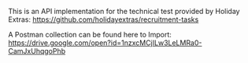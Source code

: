 ﻿This is an API implementation for the technical test provided by Holiday Extras:
https://github.com/holidayextras/recruitment-tasks

A Postman collection can be found here to Import:
https://drive.google.com/open?id=1nzxcMCjILw3LeLMRa0-CamJxUhqgoPhb
